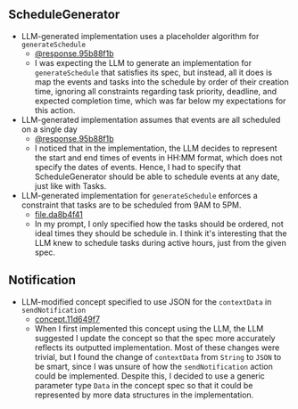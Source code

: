 ## ScheduleGenerator
- LLM-generated implementation uses a placeholder algorithm for `generateSchedule`
	- [@response.95b88f1b](../../context/design/concepts/ScheduleGenerator/implementation.md/steps/response.95b88f1b.md)
	- I was expecting the LLM to generate an implementation for `generateSchedule` that satisfies its spec, but instead, all it does is map the events and tasks into the schedule by order of their creation time, ignoring all constraints regarding task priority, deadline, and expected completion time, which was far below my expectations for this action.
- LLM-generated implementation assumes that events are all scheduled on a single day
	- [@response.95b88f1b](../../context/design/concepts/ScheduleGenerator/implementation.md/steps/response.95b88f1b.md)
	- I noticed that in the implementation, the LLM decides to represent the start and end times of events in HH:MM format, which does not specify the dates of events. Hence, I had to specify that ScheduleGenerator should be able to schedule events at any date, just like with Tasks.
- LLM-generated implementation for `generateSchedule` enforces a constraint that tasks are to be scheduled from 9AM to 5PM.
	- [file.da8b4f41](../../context/design/concepts/ScheduleGenerator/implementation.md/steps/file.da8b4f41.md)
	- In my prompt, I only specified how the tasks should be ordered, not ideal times they should be schedule in. I think it's interesting that the LLM knew to schedule tasks during active hours, just from the given spec.

## Notification
- LLM-modified concept specified to use JSON for the `contextData` in `sendNotification`
	- [concept.11d649f7](../../context/design/concepts/Notification/implementation.md/steps/concept.11d649f7.md)
	- When I first implemented this concept using the LLM, the LLM suggested I update the concept so that the spec more accurately reflects its outputted implementation. Most of these changes were trivial, but I found the change of `contextData` from `String` to `JSON` to be smart, since I was unsure of how the `sendNotification` action could be implemented. Despite this, I decided to use a generic parameter type `Data` in the concept spec so that it could be represented by more data structures in the implementation.